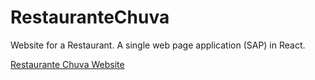 # RestauranteChuva

Website for a Restaurant. A single web page application (SAP) in React.

[Restaurante Chuva Website](https://restaurantechuvaa.web.app)
